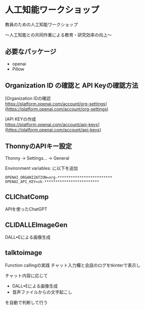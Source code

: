 # 人工知能ワークショップ

教員のための人工知能ワークショップ

〜人工知能との共同作業による教育・研究効率の向上〜


## 必要なパッケージ

- openai
- Pillow


## Organization ID の確認と API Keyの確認方法

[Organization IDの確認 \
https://platform.openai.com/account/org-settings](https://platform.openai.com/account/org-settings)

[API KEYの作成 \
https://platform.openai.com/account/api-keys](https://platform.openai.com/account/api-keys)



## ThonnyのAPIキー設定
Thonny → Settings... → General

Environment variables: に以下を追加
```
OPENAI_ORGANIZATION=org-*************************
OPENAI_API_KEY=sk-*************************
```


## CLIChatComp

APIを使ったChatGPT


## CLIDALLEImageGen

DALL•Eによる画像生成


## talktoimage

Function callingの実践
チャット入力欄と会話のログをtkinterで表示し

チャット内容に応じて

- DALL•Eによる画像生成
- 音声ファイルからの文字起こし

を自動で判断して行う
